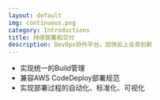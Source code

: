 ```yaml
---
layout: default
img: continuous.png
category: Introductions
title: 持续部署和交付
description: DevOps协作平台，加快云上业务创新
---
```


 * 实现统一的Build管理
 * 兼容AWS CodeDeploy部署规范
 * 实现部署过程的自动化、标准化、可视化